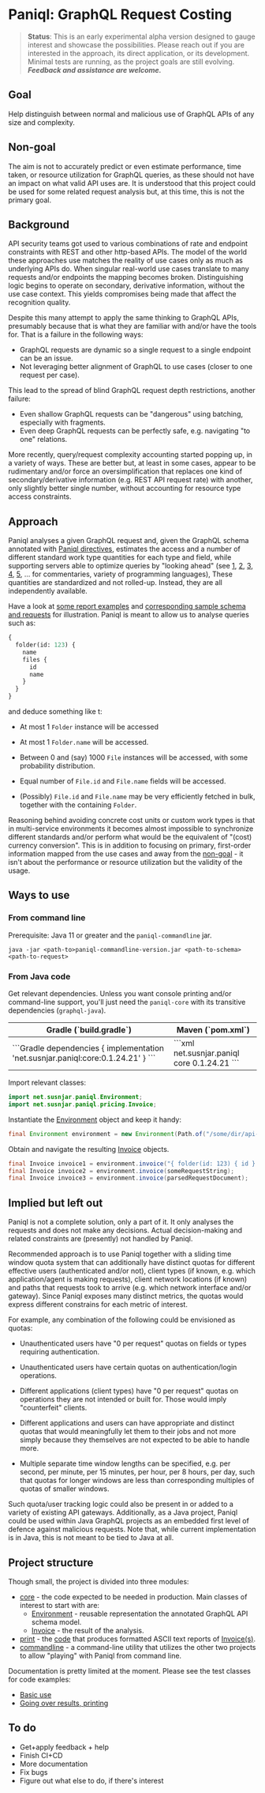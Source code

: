 # Paniql: GraphQL Request Costing 

> **Status**: This is an early experimental alpha version designed to gauge interest
> and showcase the possibilities. Please reach out if you are interested in the approach, 
> its direct application, or its development. Minimal tests are running, as the project 
> goals are still evolving. ***Feedback and assistance are welcome.***

## Goal

Help distinguish between normal and malicious use of GraphQL APIs
of any size and complexity.

## Non-goal

The aim is not to accurately predict or even estimate performance, time taken,
or resource utilization for GraphQL queries, as these should not have an impact
on what valid API uses are. It is understood that this project could be used for
some related request analysis but, at this time, this is not the primary goal.

## Background

API security teams got used to various combinations of rate and endpoint constraints
with REST and other http-based APIs. The model of the world these approaches use matches
the reality of use cases only as much as underlying APIs do. When singular real-world
use cases translate to many requests and/or endpoints the mapping becomes broken. 
Distinguishing logic begins to operate on secondary, derivative information, without the
use case context. This yields compromises being made that affect the recognition quality.

Despite this many attempt to apply the same thinking to GraphQL APIs, presumably because
that is what they are familiar with and/or have the tools for. That is a failure in the
following ways:

- GraphQL requests are dynamic so a single request to a single endpoint can be an issue.
- Not leveraging better alignment of GraphQL to use cases (closer to one request per case).

This lead to the spread of blind GraphQL request depth restrictions, another failure:

- Even shallow GraphQL requests can be "dangerous" using batching, especially with fragments.
- Even deep GraphQL requests can be perfectly safe, e.g. navigating "to one" relations.

More recently, query/request complexity accounting started popping up, in a variety of 
ways. These are better but, at least in some cases, appear to be rudimentary and/or
force an oversimplification that replaces one kind of secondary/derivative information
(e.g. REST API request rate) with another, only slightly better single number, without
accounting for resource type access constraints.

## Approach

Paniql analyses a given GraphQL request and, given the GraphQL schema annotated with
[Paniql directives](core/src/main/resources/net/susnjar/paniql/PaniqlSchema.graphqls),
estimates the access and a number of different standard work type quantities for each
type and field, while supporting servers able to optimize queries by "looking ahead"
(see [1](https://www.graphql-java.com/blog/deep-dive-data-fetcher-results/),
[2](https://www.apollographql.com/blog/backend/performance/optimizing-your-graphql-request-waterfalls/),
[3](https://engineering.zalando.com/posts/2021/03/optimize-graphql-server-with-lookaheads.html),
[4](https://www.graphile.org/graphile-build/look-ahead/),
[5](https://boopathi.blog/graphql-optimization-lookaheads), 
... for commentaries, variety of programming languages),
These quantities are standardized and not rolled-up. 
Instead, they are all independently available.

Have a look at [some report examples](print/doc/samples) and 
[corresponding sample schema and requests](core/src/test/resources/net/susnjar/paniql/) for illustration.
Paniql is meant to allow us to analyse queries such as:

```GraphQL
{ 
  folder(id: 123) {
    name
    files {
      id 
      name
    }
  }
}
```
and deduce something like t:

- At most 1 `Folder` instance will be accessed
 
- At most 1 `Folder.name` will be accessed.
 
- Between 0 and (say) 1000 `File` instances will be accessed, with some probability distribution.

- Equal number of `File.id` and `File.name` fields will be accessed.

- (Possibly) `File.id` and `File.name` may be very efficiently fetched in bulk, together with the containing `Folder`.

Reasoning behind avoiding concrete cost units or custom work types is that in 
multi-service environments it becomes almost impossible  to synchronize different 
standards and/or perform what would be the equivalent of "(cost) currency conversion".
This is in addition to focusing on primary, first-order  information mapped from the 
use cases and away from the [non-goal](#non-goal) - it isn't about the performance or
resource utilization but the validity of the usage.

## Ways to use

### From command line
Prerequisite: Java 11 or greater and the `paniql-commandline` jar.

```
java -jar <path-to>paniql-commandline-version.jar <path-to-schema> <path-to-request>
```

### From Java code

Get relevant dependencies. Unless you want console printing and/or command-line support,
you'll just need the `paniql-core` with its transitive dependencies (`graphql-java`).

<table>
<thead><tr><th>Gradle (`build.gradle`)</th><th>Maven (`pom.xml`)</th></tr></thead>
<tbody><tr>
<td>
```Gradle
dependencies {
    implementation 'net.susnjar.paniql:core:0.1.24.21'
}
```
</td>
<td>
```xml
<dependency>
  <groupId>net.susnjar.paniql</groupId>
  <artifactId>core</artifactId>
  <version>0.1.24.21</version>
</dependency>
```
</td></tr></tbody></table>

Import relevant classes:
```java
import net.susnjar.paniql.Environment;
import net.susnjar.paniql.pricing.Invoice;
```

Instantiate the [Environment](core/src/main/java/net/susnjar/paniql/Environment.java) object and keep it handy:
```java
final Environment environment = new Environment(Path.of("/some/dir/api-schema.graphqls"));
```

Obtain and navigate the resulting [Invoice](core/src/main/java/net/susnjar/paniql/pricing/Invoice.java)
objects.

```java
final Invoice invoice1 = environment.invoice("{ folder(id: 123) { id } }");
final Invoice invoice2 = environment.invoice(someRequestString);
final Invoice invoice3 = environment.invoice(parsedRequestDocument);
```
## Implied but left out

Paniql is not a complete solution, only a part of it. It only analyses the requests
and does not make any decisions. Actual decision-making and related constraints are
(presently) not handled by Paniql. 

Recommended approach is to use Paniql together with a sliding time window quota
system that can additionally have distinct quotas for different effective users
(authenticated and/or not), client types (if known, e.g. which application/agent
is making requests), client network locations (if known) and paths that requests
took to arrive (e.g. which network interface and/or gateway). Since Paniql exposes
many distinct metrics, the quotas would express different constrains for each 
metric of interest.

For example, any combination of the following could be envisioned as quotas:

- Unauthenticated users have "0 per request" quotas on fields or types requiring 
  authentication.

- Unauthenticated users have certain quotas on authentication/login operations.

- Different applications (client types) have "0 per request" quotas on operations they are  not intended or built for. Those would imply "counterfeit" clients.

- Different applications and users can have appropriate and distinct quotas that would meaningfully let them to their jobs and not more simply because they themselves are not expected to be able to handle more.

- Multiple separate time window lengths can be specified, e.g. per second, per minute, per 15 minutes, per hour, per 8 hours, per day, such that quotas for longer windows are less than corresponding multiples of quotas of smaller windows.

Such quota/user tracking logic could also be present in or added to a variety of
existing API gateways. Additionally, as a Java project, Paniql could be used within
Java GraphQL projects as an embedded first level of defence against malicious
requests. Note that, while current implementation is in Java, this is not meant to be
tied to Java at all.

## Project structure

Though small, the project is divided into three modules:

- [core](core/) - the code expected to be needed in production.
  Main classes of interest to start with are:
    - [Environment](core/src/main/java/net/susnjar/paniql/Environment.java) - reusable representation the annotated GraphQL API schema model.
    - [Invoice](core/src/main/java/net/susnjar/paniql/pricing/Invoice.java) - the result of the analysis.
- [print](print/) - the [code](print/src/main/java/net/susnjar/paniql/print/InvoicePrinter.java) that produces formatted ASCII text reports of [Invoice(s)](core/src/main/java/net/susnjar/paniql/pricing/Invoice.java).
- [commandline](commandline) - a command-line utility that utilizes the other two projects to allow "playing" with Paniql from command line.

Documentation is pretty limited at the moment. Please see the test classes for code examples:

- [Basic use](core/src/test/java/net/susnjar/paniql/InvoiceTest.java)
- [Going over results, printing](print/src/test/java/net/susnjar/paniql/print/InvoicePrinterTest.java)

## To do

- Get+apply feedback + help
- Finish CI+CD
- More documentation
- Fix bugs
- Figure out what else to do, if there's interest